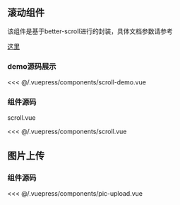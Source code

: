 ## 滚动组件

<demo-wap>
<scroll-demo/>
</demo-wap>
该组件是基于better-scroll进行的封装，具体文档参数请参考 

[这里](https://ustbhuangyi.github.io/better-scroll/doc/zh-hans/)  

### demo源码展示

<<< @/.vuepress/components/scroll-demo.vue

### 组件源码
scroll.vue
 
<<< @/.vuepress/components/scroll.vue

## 图片上传
### 组件源码
<<< @/.vuepress/components/pic-upload.vue